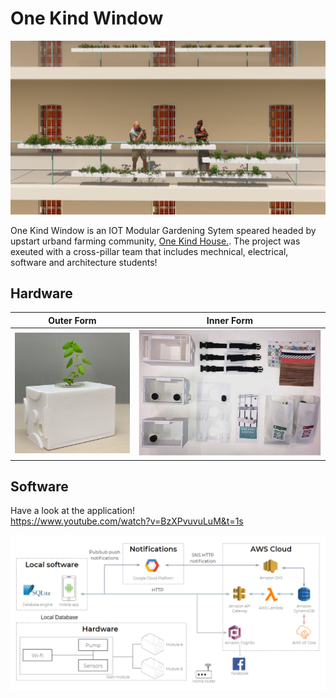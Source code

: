 # One Kind Window
![images](https://github.com/KennySoh/Onekindapp-android-app/blob/master/sample-project2.png)  
  
One Kind Window is an IOT Modular Gardening Sytem speared headed by upstart urband farming community, [One Kind House.](https://www.youtube.com/watch?v=x3CNF_Mzjzg&t=4s). The project was exeuted with a cross-pillar team that includes mechnical, electrical, software and architecture students! 

## Hardware
| Outer Form       | Inner Form         | 
| ------------- |:-------------:| 
| ![images](https://github.com/KennySoh/Onekindapp-android-app/blob/master/sample-project3.png)       | ![images](https://github.com/KennySoh/Onekindapp-android-app/blob/master/sample-project5.png) |

## Software
Have a look at the application!   
https://www.youtube.com/watch?v=BzXPvuvuLuM&t=1s  



![images](https://github.com/KennySoh/Onekindapp-android-app/blob/master/sample-project4.png) 
 
